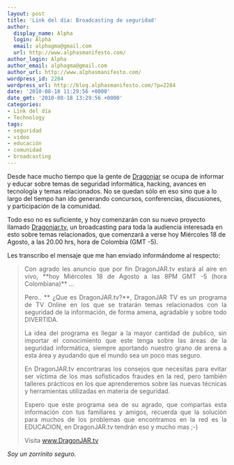 ```yaml
---
layout: post
title: 'Link del día: Broadcasting de seguridad'
author:
  display_name: Alpha
  login: Alpha
  email: alphagma@gmail.com
  url: http://www.alphasmanifesto.com/
author_login: Alpha
author_email: alphagma@gmail.com
author_url: http://www.alphasmanifesto.com/
wordpress_id: 2284
wordpress_url: http://blog.alphasmanifesto.com/?p=2284
date: '2010-08-18 11:29:56 +0000'
date_gmt: '2010-08-18 13:29:56 +0000'
categories:
- Link del día
- Technology
tags:
- seguridad
- video
- educación
- comunidad
- broadcasting
---
```


Desde hace mucho tiempo que la gente de [Dragonjar](http://www.dragonjar.org/) se ocupa de informar y educar sobre temas de seguridad informática, hacking, avances en tecnología y temas relacionados. No se quedan sólo en eso sino que a lo largo del tiempo han ido generando concursos, conferencias, discusiones, y participación de la comunidad.

Todo eso no es suficiente, y hoy comenzarán con su nuevo proyecto llamado [Dragonjar.tv](http://www.dragonjar.tv/), un broadcasting para toda la audiencia interesada en esto sobre temas relacionados, que comenzará a verse hoy Miércoles 18 de Agosto, a las 20.00 hrs, hora de Colombia (GMT -5).

Les transcribo el mensaje que me han enviado informándome al respecto:
<blockquote style="text-align: justify;">
Con agrado les anuncio que por fin DragonJAR.tv estará al aire en vivo, **hoy Miércoles 18 de Agosto a las 8PM GMT -5 (hora Colombiana)** ...

Pero.. ** ¿Que es DragonJAR.tv?**, DragonJAR TV es un programa de TV Online en los que se tratarán temas relacionados con la seguridad de la información, de forma amena, agradable y sobre todo DIVERTIDA.

La idea del programa es llegar a la mayor cantidad de publico, sin importar el conocimiento que este tenga sobre las áreas de la seguridad informática, siempre aportando nuestro grano de arena a esta área y ayudando que el mundo sea un poco mas seguro.

En DragonJAR.tv encontraras los consejos que necesitas para evitar ser víctima de los mas sofisticados fraudes en la red, pero también talleres prácticos en los que aprenderemos sobre las nuevas técnicas y herramientas utilizadas en materia de seguridad.

Espero que este programa sea de su agrado, que compartas esta información con tus familiares y amigos, recuerda que la solución para muchos de los problemas que encontramos en la red es la EDUCACION, en DragonJAR.tv tendrán eso y mucho mas ;-)

Visita <a href="http://www.dragonjar.tv/" target="_blank">www.DragonJAR.tv</a></blockquote>

_Soy un zorrinito seguro._
